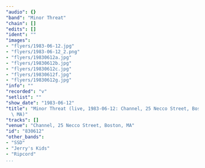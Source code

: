 ```yaml
---
"audio": {}
"band": "Minor Threat"
"chain": []
"edits": []
"ident": ""
"images":
- "flyers/1983-06-12.jpg"
- "flyers/1983-06-12_2.png"
- "flyers/19830612a.jpg"
- "flyers/19830612b.jpg"
- "flyers/19830612c.jpg"
- "flyers/19830612f.jpg"
- "flyers/19830612g.jpg"
"info": ""
"recorded": "v"
"setlist": ""
"show_date": "1983-06-12"
"title": "Minor Threat (live, 1983-06-12: Channel, 25 Necco Street, Boston,\
  \ MA)"
"tracks": []
"venue": "Channel, 25 Necco Street, Boston, MA"
"id": "830612"
"other_bands":
- "SSD"
- "Jerry's Kids"
- "Ripcord"
...
```

